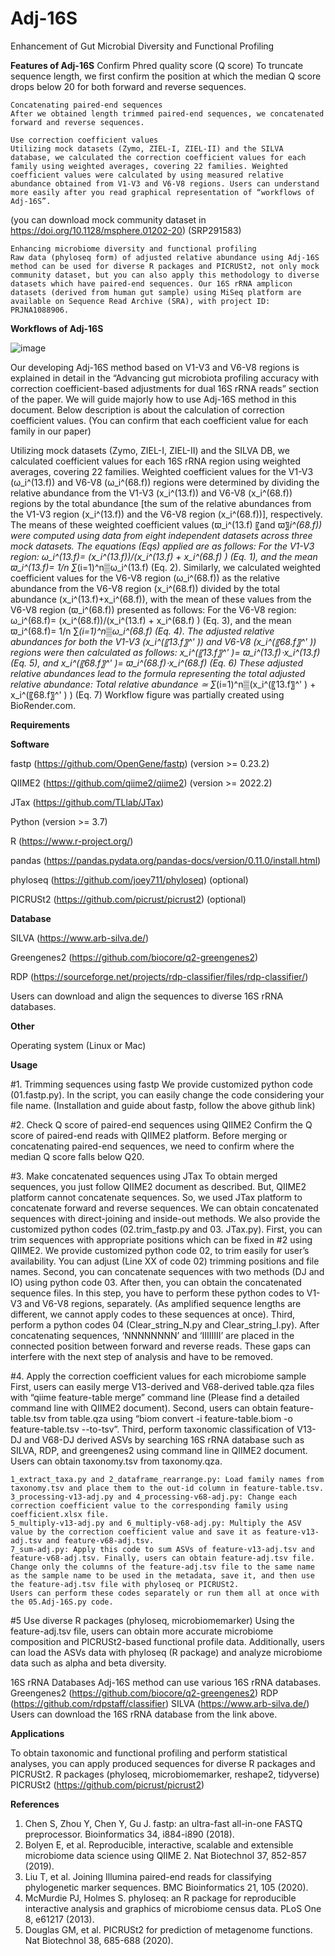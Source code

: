 # Adj-16S
Enhancement of Gut Microbial Diversity and Functional Profiling

**Features of Adj-16S**
	Confirm Phred quality score (Q score)
	To truncate sequence length, we first confirm the position at which the median Q score drops below 20 for both forward and reverse sequences. 

	Concatenating paired-end sequences 
	After we obtained length trimmed paired-end sequences, we concatenated forward and reverse sequences.

	Use correction coefficient values
	Utilizing mock datasets (Zymo, ZIEL-I, ZIEL-II) and the SILVA database, we calculated the correction coefficient values for each family using weighted averages, covering 22 families. Weighted coefficient values were calculated by using measured relative abundance obtained from V1-V3 and V6-V8 regions. Users can understand more easily after you read graphical representation of “workflows of Adj-16S”. 
(you can download mock community dataset in https://doi.org/10.1128/msphere.01202-20) (SRP291583)

	Enhancing microbiome diversity and functional profiling
	Raw data (phyloseq form) of adjusted relative abundance using Adj-16S method can be used for diverse R packages and PICRUSt2, not only mock community dataset, but you can also apply this methodology to diverse datasets which have paired-end sequences. Our 16S rRNA amplicon datasets (derived from human gut sample) using MiSeq platform are available on Sequence Read Archive (SRA), with project ID: PRJNA1088906.

**Workflows of Adj-16S**

![image](https://github.com/user-attachments/assets/3b8b3358-c8d4-4e73-9705-878ca92bdc5a)


Our developing Adj-16S method based on V1-V3 and V6-V8 regions is explained in detail in the “Advancing gut microbiota profiling accuracy with correction coefficient-based adjustments for dual 16S rRNA reads” section of the paper.
We will guide majorly how to use Adj-16S method in this document. Below description is about the calculation of correction coefficient values. (You can confirm that each coefficient value for each family in our paper)

Utilizing mock datasets (Zymo, ZIEL-I, ZIEL-II) and the SILVA DB, we calculated coefficient values for each 16S rRNA region using weighted averages, covering 22 families. Weighted coefficient values for the V1-V3 (ω_i^(13.f)) and V6-V8 (ω_i^(68.f)) regions were determined by dividing the relative abundance from the V1-V3 (x_i^(13.f)) and V6-V8 (x_i^(68.f)) regions by the total abundance [the sum of the relative abundances from the V1-V3 region (x_i^(13.f)) and the V6-V8 region (x_i^(68.f))], respectively. The means of these weighted coefficient values (ϖ_i^(13.f) 〖and ϖ〗_i^(68.f)) were computed using data from eight independent datasets across three mock datasets. The equations (Eqs) applied are as follows: 
For the V1-V3 region: ω_i^(13.f)=  (x_i^(13.f))/(x_i^(13.f)  + x_i^(68.f) ) (Eq. 1), and the mean ϖ_i^(13.f)=  1/n  ∑_(i=1)^n▒ω_i^(13.f)  (Eq. 2). Similarly, we calculated weighted coefficient values for the V6-V8 region (ω_i^(68.f)) as the relative abundance from the V6-V8 region (x_i^(68.f)) divided by the total abundance (x_i^(13.f)+x_i^(68.f)), with the mean of these values from the V6-V8 region (ϖ_i^(68.f)) presented as follows:
For the V6-V8 region: ω_i^(68.f)=  (x_i^(68.f))/(x_i^(13.f)  + x_i^(68.f) ) (Eq. 3), and the mean ϖ_i^(68.f)=  1/n  ∑_(i=1)^n▒ω_i^(68.f)  (Eq. 4). The adjusted relative abundances for both the V1-V3 (x_i^(〖13.f〗^' )) and V6-V8 (x_i^(〖68.f〗^' )) regions were then calculated as follows:
x_i^(〖13.f〗^' )=  ϖ_i^(13.f)⋅x_i^(13.f) (Eq. 5), and x_i^(〖68.f〗^' )=  ϖ_i^(68.f)⋅x_i^(68.f) (Eq. 6)
These adjusted relative abundances lead to the formula representing the total adjusted relative abundance:
Total relative abundance ≃ ∑_(i=1)^n▒(x_i^(〖13.f〗^' )  + x_i^(〖68.f〗^' ) )  (Eq. 7)
Workflow figure was partially created using BioRender.com.

**Requirements**

**Software**

fastp (https://github.com/OpenGene/fastp) (version >= 0.23.2)

QIIME2 (https://github.com/qiime2/qiime2) (version >= 2022.2)

JTax (https://github.com/TLlab/JTax)

Python (version >= 3.7)

R (https://www.r-project.org/)

pandas (https://pandas.pydata.org/pandas-docs/version/0.11.0/install.html)

phyloseq (https://github.com/joey711/phyloseq) (optional)

PICRUSt2 (https://github.com/picrust/picrust2) (optional)


**Database** 

SILVA (https://www.arb-silva.de/)

Greengenes2 (https://github.com/biocore/q2-greengenes2)

RDP (https://sourceforge.net/projects/rdp-classifier/files/rdp-classifier/)

Users can download and align the sequences to diverse 16S rRNA databases.

**Other**

Operating system (Linux or Mac)

**Usage**

#1. Trimming sequences using fastp
We provide customized python code (01.fastp.py). In the script, you can easily change the code considering your file name. (Installation and guide about fastp, follow the above github link)

#2. Check Q score of paired-end sequences using QIIME2
Confirm the Q score of paired-end reads with QIIME2 platform. Before merging or concatenating paired-end sequences, we need to confirm where the median Q score falls below Q20.

#3. Make concatenated sequences using JTax 
To obtain merged sequences, you just follow QIIME2 document as described. But, QIIME2 platform cannot concatenate sequences. So, we used JTax platform to concatenate forward and reverse sequences. 
We can obtain concatenated sequences with direct-joining and inside-out methods. We also provide the customized python codes (02.trim_fastp.py and 03. JTax.py).
First, you can trim sequences with appropriate positions which can be fixed in #2 using QIIME2. We provide customized python code 02, to trim easily for user’s availability. You can adjust (Line XX of code 02) trimming positions and file names.
Second, you can concatenate sequences with two methods (DJ and IO) using python code 03. After then, you can obtain the concatenated sequence files. In this step, you have to perform these python codes to V1-V3 and V6-V8 regions, separately. (As amplified sequence lengths are different, we cannot apply codes to these sequences at once). 
Third, perform a python codes 04 (Clear_string_N.py and Clear_string_I.py). After concatenating sequences, ‘NNNNNNNN’ and ‘IIIIIIII’ are placed in the connected position between forward and reverse reads. These gaps can interfere with the next step of analysis and have to be removed. 

#4. Apply the correction coefficient values for each microbiome sample
First, users can easily merge V13-derived and V68-derived table.qza files with “qiime feature-table merge” command line (Please find a detailed command line with QIIME2 document). Second, users can obtain feature-table.tsv from table.qza using “biom convert -i feature-table.biom -o feature-table.tsv --to-tsv”. Third, perform taxonomic classification of V13-DJ and V68-DJ derived ASVs by searching 16S rRNA database such as SILVA, RDP, and greengenes2 using command line in QIIME2 document. Users can obtain taxonomy.tsv from taxonomy.qza.

	1_extract_taxa.py and 2_dataframe_rearrange.py: Load family names from taxonomy.tsv and place them to the out-id column in feature-table.tsv. 
	3_processing-v13-adj.py and 4_processing-v68-adj.py: Change each correction coefficient value to the corresponding family using coefficient.xlsx file. 
	5_multiply-v13-adj.py and 6_multiply-v68-adj.py: Multiply the ASV value by the correction coefficient value and save it as feature-v13-adj.tsv and feature-v68-adj.tsv.
	7_sum-adj.py: Apply this code to sum ASVs of feature-v13-adj.tsv and feature-v68-adj.tsv. Finally, users can obtain feature-adj.tsv file. Change only the columns of the feature-adj.tsv file to the same name as the sample name to be used in the metadata, save it, and then use the feature-adj.tsv file with phyloseq or PICRUSt2.
	Users can perform these codes separately or run them all at once with the 05.Adj-16S.py code.

#5 Use diverse R packages (phyloseq, microbiomemarker)
Using the feature-adj.tsv file, users can obtain more accurate microbiome composition and PICRUSt2-based functional profile data. Additionally, users can load the ASVs data with phyloseq (R package) and analyze microbiome data such as alpha and beta diversity.

16S rRNA Databases
Adj-16S method can use various 16S rRNA databases.
Greengenes2 (https://github.com/biocore/q2-greengenes2)
RDP (https://github.com/rdpstaff/classifier)
SILVA (https://www.arb-silva.de/)
Users can download the 16S rRNA database from the link above.

**Applications**

To obtain taxonomic and functional profiling and perform statistical analyses, you can apply produced sequences for diverse R packages and PICRUSt2.
R packages (phyloseq, microbiomemarker, reshape2, tidyverse)
PICRUSt2 (https://github.com/picrust/picrust2)

**References**

1. Chen S, Zhou Y, Chen Y, Gu J. fastp: an ultra-fast all-in-one FASTQ preprocessor. Bioinformatics 34, i884-i890 (2018).
2. Bolyen E, et al. Reproducible, interactive, scalable and extensible microbiome data science using QIIME 2. Nat Biotechnol 37, 852-857 (2019).
3. Liu T, et al. Joining Illumina paired-end reads for classifying phylogenetic marker sequences. BMC Bioinformatics 21, 105 (2020).
4. McMurdie PJ, Holmes S. phyloseq: an R package for reproducible interactive analysis and graphics of microbiome census data. PLoS One 8, e61217 (2013).
5. Douglas GM, et al. PICRUSt2 for prediction of metagenome functions. Nat Biotechnol 38, 685-688 (2020).
